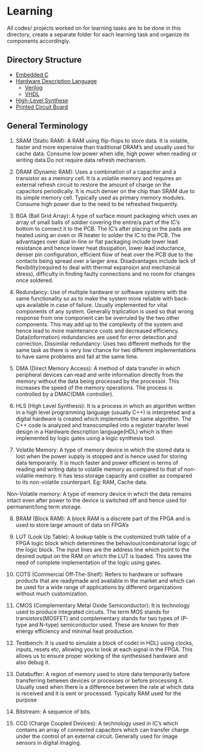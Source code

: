 # Learning
All codes/ projects worked on for learning tasks are to be done in this directory, create a separate folder for each learning task and organize its components accordingly.

## Directory Structure

- [Embedded C](Embedded%20C) 
- [Hardware Description Language](HDL)
  - [Verilog](HDL/Verilog)
  - [VHDL](HDL/VHDL)
- [High-Level Synthese](HLS)
- [Printed Circuit Board](PCB)

## General Terminology
<!--Primary contributor Durgaprasad-->
1. SRAM (Static RAM): A RAM using flip-flops to store data. It 
    is volatile, faster and more expensive than traditional DRAM’s and usually
    used for cache data. Consume low power when idle, high power when reading
    or writing data.Do not require data refresh mechanism.

2. DRAM (Dynamic RAM): Uses a combination of a capacitor
   and a transistor as a memory cell. It is a volatile memory and requires an 
   external refresh circuit to restore the amount of charge on the capacitors 
   periodically. It is much denser on the chip than SRAM due to its simple memory
   cell. Typically used as primary memory modules. Consume high power due to
   the need to be refreshed frequently.

3. BGA (Ball Grid Array): A type of surface mount packaging which uses an array of small balls of soldier covering the entire/a part of  the IC’s bottom to connect it to the PCB. The IC’s after placing on the pads are heated using an oven or IR heater to solder the IC to the PCB. The advantages over dual in-line or flat packaging include lower lead resistance and hence lower heat dissipation, lower lead inductance, denser pin configuration, efficient flow of heat over the PCB due to the contacts being spread over a larger area. Disadvantages include lack of flexibility(required to deal with thermal expansion and mechanical stress), difficulty in finding faulty connections and no room for changes once soldered.

4. Redundancy: Use of multiple hardware or software systems with the same functionality so as to make the system more reliable with back-ups available in case of failure. Usually implemented for vital components of any system. Generally triplication is used so that wrong response from one component can be overruled by the two other components. This may add up to the complexity of the system and hence lead to more maintenance costs and decreased efficiency. Data(information) redundancies are used for error detection and correction. 
Dissimilar redundancy: Uses two different methods for the same task as there is very low chance for two different implementations to have same problems and fail at the same time. 

5. DMA (Direct Memory Access): A method of data transfer in which peripheral devices can read and write information directly from the memory without the data being processed by the processor. This increases the speed of the memory operations. The process is controlled by a DMAC(DMA controller).
 
6. HLS (High Level Synthesis): It is a process in which an algorithm written in a high level programming language (usually C++) is interpreted and a digital hardware is created which implements the same algorithm. The C++ code is analyzed and transcompiled into a register transfer level design in a Hardware description language(HDL)  which is then implemented by logic gates using a logic synthesis tool.
   
7. Volatile Memory: A type of memory device in which the stored data is lost when the power supply is stopped and is hence used for storing data temporarily. It is much faster and power efficient in terms of reading and writing data to volatile memory as compared to that of non- volatile memory. It has less storage capacity and costlier as compared to its non-volatile counterpart. Eg: RAM, Cache data.

 Non-Volatile memory: A type of memory device in which the data remains 
 intact even after power to the device is switched off and hence used for
 permanent/long term storage. 

8. BRAM (Block RAM): A block RAM is a discrete part of the FPGA and is used to store large amount of data on FPGA’s  

9. LUT (Look Up Table): A lookup table is the customized truth table of a FPGA logic block which determines the behaviour/combinatorial logic of the logic block. The input lines are the address line which point to the desired output on the RAM on which the LUT is loaded. This saves the need of complete implementation of the logic using gates.

10. COTS (Commercial Off-The-Shelf): Refers to hardware or software   
products that are readymade and available in the market and which can be
used for a wide range of applications by different organizations without
much customization. 
          
11. CMOS (Complementary Metal Oxide Semiconductor): It is technology used 
to produce integrated circuits. The term MOS stands for transistors(MOSFET) and complementary stands for two types of (P-type and N-type) semiconductor used. These are known for their energy efficiency and minimal heat production.

12. Testbench: It is used to simulate a block of code( in HDL) using clocks, inputs, resets etc, allowing you to  look at each signal in the FPGA. This allows us to ensure proper working of the synthesised hardware and also debug it.

13. Databuffer: A region of memory used to store data temporarily before  transferring between devices or processes or before processing it. Usually used when there is a difference between the rate at which data is received and it is sent or processed. Typically RAM used for the purpose  

14. Bitstream: A sequence of bits.

15. CCD (Charge Coupled Devices): A technology used in IC’s which contains an array of connected capacitors which can transfer charge under the control of an external circuit. Generally used for image sensors in digital imaging. 

